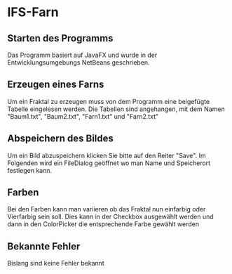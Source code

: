 # IFS-Farn

## Starten des Programms <br>
Das Programm basiert auf JavaFX und wurde in der Entwicklungsumgebungs NetBeans geschrieben.

## Erzeugen eines Farns <br>
Um ein Fraktal zu erzeugen muss von dem Programm eine beigefügte Tabelle eingelesen werden. Die Tabellen sind angehangen, mit dem Namen "Baum1.txt", "Baum2.txt",	"Farn1.txt" und "Farn2.txt"

## Abspeichern des Bildes <br>
Um ein Bild abzuspeichern klicken Sie bitte auf den Reiter "Save". Im Folgenden wird ein FileDialog geöffnet wo man Name und Speicherort festlegen kann.

## Farben <br>
Bei den Farben kann man variieren ob das Fraktal nun einfarbig oder Vierfarbig sein soll. Dies kann in der Checkbox ausgewählt werden und dann in den ColorPicker die entsprechende Farbe gewählt werden

## Bekannte Fehler <br>
Bislang sind keine Fehler bekannt
